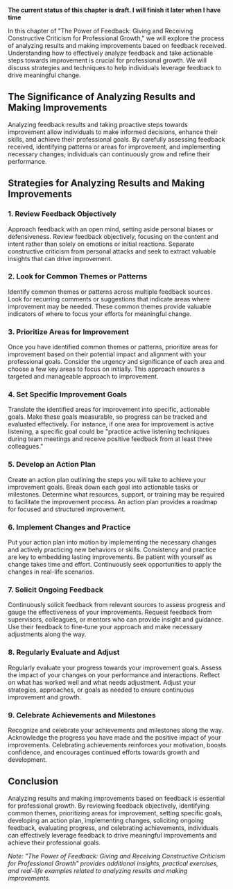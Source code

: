 **The current status of this chapter is draft. I will finish it later when I have time**

In this chapter of "The Power of Feedback: Giving and Receiving Constructive Criticism for Professional Growth," we will explore the process of analyzing results and making improvements based on feedback received. Understanding how to effectively analyze feedback and take actionable steps towards improvement is crucial for professional growth. We will discuss strategies and techniques to help individuals leverage feedback to drive meaningful change.

The Significance of Analyzing Results and Making Improvements
-------------------------------------------------------------

Analyzing feedback results and taking proactive steps towards improvement allow individuals to make informed decisions, enhance their skills, and achieve their professional goals. By carefully assessing feedback received, identifying patterns or areas for improvement, and implementing necessary changes, individuals can continuously grow and refine their performance.

Strategies for Analyzing Results and Making Improvements
--------------------------------------------------------

### 1. Review Feedback Objectively

Approach feedback with an open mind, setting aside personal biases or defensiveness. Review feedback objectively, focusing on the content and intent rather than solely on emotions or initial reactions. Separate constructive criticism from personal attacks and seek to extract valuable insights that can drive improvement.

### 2. Look for Common Themes or Patterns

Identify common themes or patterns across multiple feedback sources. Look for recurring comments or suggestions that indicate areas where improvement may be needed. These common themes provide valuable indicators of where to focus your efforts for meaningful change.

### 3. Prioritize Areas for Improvement

Once you have identified common themes or patterns, prioritize areas for improvement based on their potential impact and alignment with your professional goals. Consider the urgency and significance of each area and choose a few key areas to focus on initially. This approach ensures a targeted and manageable approach to improvement.

### 4. Set Specific Improvement Goals

Translate the identified areas for improvement into specific, actionable goals. Make these goals measurable, so progress can be tracked and evaluated effectively. For instance, if one area for improvement is active listening, a specific goal could be "practice active listening techniques during team meetings and receive positive feedback from at least three colleagues."

### 5. Develop an Action Plan

Create an action plan outlining the steps you will take to achieve your improvement goals. Break down each goal into actionable tasks or milestones. Determine what resources, support, or training may be required to facilitate the improvement process. An action plan provides a roadmap for focused and structured improvement.

### 6. Implement Changes and Practice

Put your action plan into motion by implementing the necessary changes and actively practicing new behaviors or skills. Consistency and practice are key to embedding lasting improvements. Be patient with yourself as change takes time and effort. Continuously seek opportunities to apply the changes in real-life scenarios.

### 7. Solicit Ongoing Feedback

Continuously solicit feedback from relevant sources to assess progress and gauge the effectiveness of your improvements. Request feedback from supervisors, colleagues, or mentors who can provide insight and guidance. Use their feedback to fine-tune your approach and make necessary adjustments along the way.

### 8. Regularly Evaluate and Adjust

Regularly evaluate your progress towards your improvement goals. Assess the impact of your changes on your performance and interactions. Reflect on what has worked well and what needs adjustment. Adjust your strategies, approaches, or goals as needed to ensure continuous improvement and growth.

### 9. Celebrate Achievements and Milestones

Recognize and celebrate your achievements and milestones along the way. Acknowledge the progress you have made and the positive impact of your improvements. Celebrating achievements reinforces your motivation, boosts confidence, and encourages continued efforts towards growth and development.

Conclusion
----------

Analyzing results and making improvements based on feedback is essential for professional growth. By reviewing feedback objectively, identifying common themes, prioritizing areas for improvement, setting specific goals, developing an action plan, implementing changes, soliciting ongoing feedback, evaluating progress, and celebrating achievements, individuals can effectively leverage feedback to drive meaningful improvements and achieve their professional goals.

*Note: "The Power of Feedback: Giving and Receiving Constructive Criticism for Professional Growth" provides additional insights, practical exercises, and real-life examples related to analyzing results and making improvements.*
